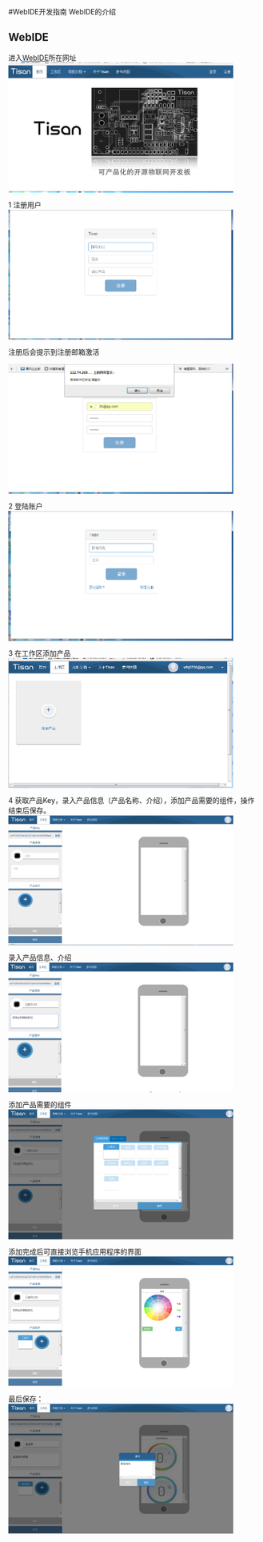 #WebIDE开发指南
WebIDE的介绍  

## WebIDE  
进入[WebIDE](http://tisan.pandocloud.com)所在网址  
<img src="image/w_main.png" width = "450" height = "260" alt="main" align=center />   

1 注册用户  
<img src="image/w_regedit.png" width = "450" height = "260" alt="main" align=center />     

注册后会提示到注册邮箱激活    

<img src="image/w_regedit1.png" width = "450" height = "260" alt="main" align=center />    

2 登陆账户  
<img src="image/w_login.png" width = "450" height = "260" alt="main" align=center />     

3 在工作区添加产品  
<img src="image/w_add_p0.png" width = "450" height = "260" alt="main" align=center />

4 获取产品Key，录入产品信息（产品名称、介绍），添加产品需要的组件，操作结束后保存。  
<img src="image/work_addp1.png" width = "450" height = "260" alt="main" align=center />    

录入产品信息、介绍  
<img src="image/work_addp2.png" width = "450" height = "260" alt="main" align=center />    

添加产品需要的组件  
<img src="image/work_addp3.png" width = "450" height = "260" alt="main" align=center />   

添加完成后可直接浏览手机应用程序的界面   
<img src="image/work_addp5.png" width = "450" height = "260" alt="main" align=center />   

最后保存：    
<img src="image/work_addp7.png" width = "450" height = "260" alt="main" align=center />   

